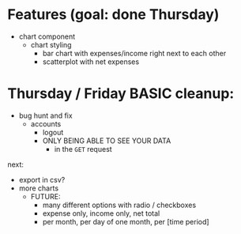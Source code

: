 # Features (goal: done Thursday)
- chart component
    - chart styling
        - bar chart with expenses/income right next to each other
        - scatterplot with net expenses

# Thursday / Friday BASIC cleanup:
- bug hunt and fix
    - accounts
        - logout
        - ONLY BEING ABLE TO SEE YOUR DATA
            - in the `GET` request

next:
- export in csv?
- more charts
    - FUTURE:
        - many different options with radio / checkboxes
        - expense only, income only, net total
        - per month, per day of one month, per [time period]